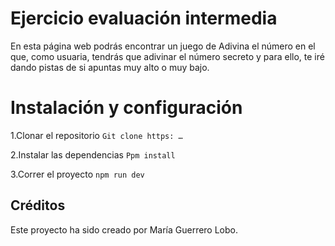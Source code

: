 # Ejercicio evaluación intermedia

En esta página web podrás encontrar un juego de Adivina el número en el que, como usuaria, tendrás que adivinar el número secreto y para ello, te iré dando pistas de si apuntas muy alto o muy bajo.

# Instalación y configuración

1.Clonar el repositorio
`Git clone https: …`

2.Instalar las dependencias
`Ppm install `

3.Correr el proyecto
`npm run dev `

## Créditos

Este proyecto ha sido creado por María Guerrero Lobo.
